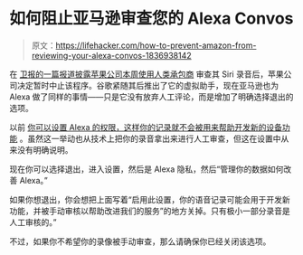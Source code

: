 # 如何阻止亚马逊审查您的 Alexa Convos

> 原文：<https://lifehacker.com/how-to-prevent-amazon-from-reviewing-your-alexa-convos-1836938142>

在 [卫报的一篇报道披露苹果公司本周使用人类承包商](https://www.theguardian.com/technology/2019/jul/26/apple-contractors-regularly-hear-confidential-details-on-siri-recordings) 审查其 Siri 录音后，苹果公司决定暂时中止该程序。谷歌紧随其后推出了它的虚拟助手，现在亚马逊也为 Alexa 做了同样的事情——只是它没有放弃人工评论，而是增加了明确选择退出的选项。



以前 [你可以设置 Alexa 的权限，这样你的记录就不会被用来帮助开发新的设备功能](https://lifehacker.com/prevent-amazon-from-eavesdropping-on-your-alexa-convers-1833974108) 。虽然这一举动也从技术上把你的录音拿出来进行人工审查，但这在设置中从来没有明确说明。

现在你可以选择退出，进入设置，然后是 Alexa 隐私，然后“管理你的数据如何改善 Alexa。”

如果你想退出，你会想把上面写着“启用此设置，你的语音记录可能会用于开发新功能，并被手动审核以帮助改进我们的服务”的地方关掉。只有极小一部分录音是人工审核的。”

不过，如果你不希望你的录像被手动审查，那么请确保你已经关闭该选项。